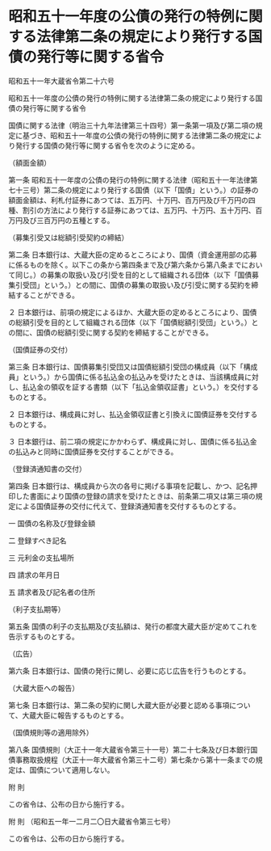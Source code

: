 # 昭和五十一年度の公債の発行の特例に関する法律第二条の規定により発行する国債の発行等に関する省令

昭和五十一年大蔵省令第二十六号

昭和五十一年度の公債の発行の特例に関する法律第二条の規定により発行する国債の発行等に関する省令

国債に関する法律（明治三十九年法律第三十四号）第一条第一項及び第二項の規定に基づき、昭和五十一年度の公債の発行の特例に関する法律第二条の規定により発行する国債の発行等に関する省令を次のように定める。

（額面金額）

第一条 昭和五十一年度の公債の発行の特例に関する法律（昭和五十一年法律第七十三号）第二条の規定により発行する国債（以下「国債」という。）の証券の額面金額は、利札付証券にあつては、五万円、十万円、百万円及び千万円の四種、割引の方法により発行する証券にあつては、五万円、十万円、五十万円、百万円及び三百万円の五種とする。

（募集引受又は総額引受契約の締結）

第二条 日本銀行は、大蔵大臣の定めるところにより、国債（資金運用部の応募に係るものを除く。以下この条から第四条まで及び第六条から第八条までにおいて同じ。）の募集の取扱い及び引受を目的として組織される団体（以下「国債募集引受団」という。）との間に、国債の募集の取扱い及び引受に関する契約を締結することができる。

２ 日本銀行は、前項の規定によるほか、大蔵大臣の定めるところにより、国債の総額引受を目的として組織される団体（以下「国債総額引受団」という。）との間に、国債の総額引受に関する契約を締結することができる。

（国債証券の交付）

第三条 日本銀行は、国債募集引受団又は国債総額引受団の構成員（以下「構成員」という。）から国債に係る払込金の払込みを受けたときは、当該構成員に対し、払込金の領収を証する書類（以下「払込金領収証書」という。）を交付するものとする。

２ 日本銀行は、構成員に対し、払込金領収証書と引換えに国債証券を交付するものとする。

３ 日本銀行は、前二項の規定にかかわらず、構成員に対し、国債に係る払込金の払込みと同時に国債証券を交付することができる。

（登録済通知書の交付）

第四条 日本銀行は、構成員から次の各号に掲げる事項を記載し、かつ、記名押印した書面により国債の登録の請求を受けたときは、前条第二項又は第三項の規定による国債証券の交付に代えて、登録済通知書を交付するものとする。

一 国債の名称及び登録金額

二 登録すべき記名

三 元利金の支払場所

四 請求の年月日

五 請求者及び記名者の住所

（利子支払期等）

第五条 国債の利子の支払期及び支払額は、発行の都度大蔵大臣が定めてこれを告示するものとする。

（広告）

第六条 日本銀行は、国債の発行に関し、必要に応じ広告を行うものとする。

（大蔵大臣への報告）

第七条 日本銀行は、第二条の契約に関し大蔵大臣が必要と認める事項について、大蔵大臣に報告するものとする。

（国債規則等の適用除外）

第八条 国債規則（大正十一年大蔵省令第三十一号）第二十七条及び日本銀行国債事務取扱規程（大正十一年大蔵省令第三十二号）第七条から第十一条までの規定は、国債について適用しない。

附 則

この省令は、公布の日から施行する。

附 則 （昭和五一年一二月二〇日大蔵省令第三七号）

この省令は、公布の日から施行する。
